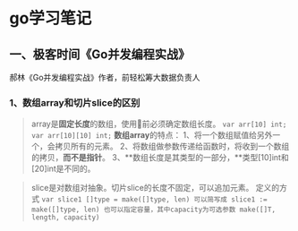 # go学习笔记
## 一、极客时间《Go并发编程实战》
  郝林《Go并发编程实战》作者，前轻松筹大数据负责人
### 1、数组array和切片slice的区别
> array是**固定长度**的数组，使用前必须确定数组长度。
``
var arr[10] int;
var arr[10][10] int;
``
**数组array**的特点：
1、将一个数组赋值给另外一个，会拷贝所有的元素。
2、将数组做参数传递给函数时，将收到一个数组的拷贝，**而不是指针**。
3、**数组长度是其类型的一部分，**类型[10]int和[20]int是不同的。

> slice是对数组对抽象。切片slice的长度不固定，可以追加元素。
定义的方式
``
var slice1 []type = make([]type, len)
可以简写成
slice1 := make([]type, len)
也可以指定容量，其中capacity为可选参数
make([]T, length, capacity)
``
